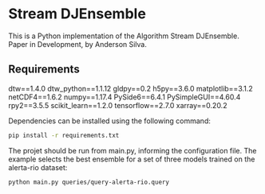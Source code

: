 # Stream DJEnsemble

This is a Python implementation of the Algorithm Stream DJEnsemble. Paper in Development, by Anderson Silva. 

## Requirements
dtw==1.4.0
dtw_python==1.1.12
gldpy==0.2
h5py==3.6.0
matplotlib==3.1.2
netCDF4==1.6.2
numpy==1.17.4
PySide6==6.4.1
PySimpleGUI==4.60.4
rpy2==3.5.5
scikit_learn==1.2.0
tensorflow==2.7.0
xarray==0.20.2

Dependencies can be installed using the following command:

```bash
pip install -r requirements.txt
```

The projet should be run from main.py, informing the configuration file.
The example selects the best ensemble for a set of three models trained on the alerta-rio dataset:

```bash
python main.py queries/query-alerta-rio.query
```
